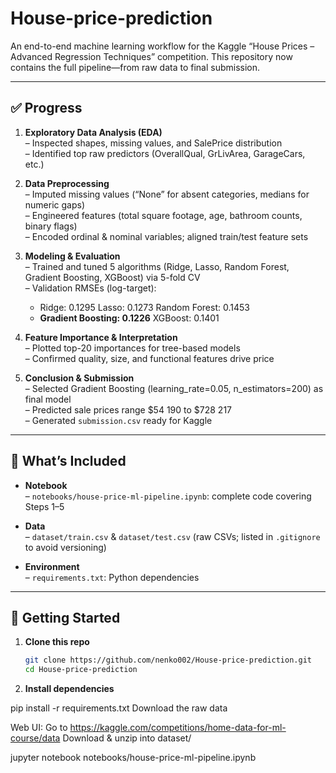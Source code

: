 # House-price-prediction

An end-to-end machine learning workflow for the Kaggle “House Prices – Advanced Regression Techniques” competition. This repository now contains the full pipeline—from raw data to final submission.

---

## ✅ Progress

1. **Exploratory Data Analysis (EDA)**  
   – Inspected shapes, missing values, and SalePrice distribution  
   – Identified top raw predictors (OverallQual, GrLivArea, GarageCars, etc.)  

2. **Data Preprocessing**  
   – Imputed missing values (“None” for absent categories, medians for numeric gaps)  
   – Engineered features (total square footage, age, bathroom counts, binary flags)  
   – Encoded ordinal & nominal variables; aligned train/test feature sets  

3. **Modeling & Evaluation**  
   – Trained and tuned 5 algorithms (Ridge, Lasso, Random Forest, Gradient Boosting, XGBoost) via 5-fold CV  
   – Validation RMSEs (log-target):  
     - Ridge: 0.1295  Lasso: 0.1273  Random Forest: 0.1453  
     - **Gradient Boosting: 0.1226**  XGBoost: 0.1401  

4. **Feature Importance & Interpretation**  
   – Plotted top-20 importances for tree-based models  
   – Confirmed quality, size, and functional features drive price  

5. **Conclusion & Submission**  
   – Selected Gradient Boosting (learning_rate=0.05, n_estimators=200) as final model  
   – Predicted sale prices range \$54 190 to \$728 217  
   – Generated `submission.csv` ready for Kaggle

---

## 📂 What’s Included

- **Notebook**  
  – `notebooks/house-price-ml-pipeline.ipynb`: complete code covering Steps 1–5

- **Data**  
  – `dataset/train.csv` & `dataset/test.csv` (raw CSVs; listed in `.gitignore` to avoid versioning)

- **Environment**  
  – `requirements.txt`: Python dependencies  

---

## 🚀 Getting Started

1. **Clone this repo**  
   ```bash
   git clone https://github.com/nenko002/House-price-prediction.git
   cd House-price-prediction
   
2. **Install dependencies**

pip install -r requirements.txt
Download the raw data

Web UI:
Go to https://kaggle.com/competitions/home-data-for-ml-course/data
Download & unzip into dataset/

jupyter notebook notebooks/house-price-ml-pipeline.ipynb
